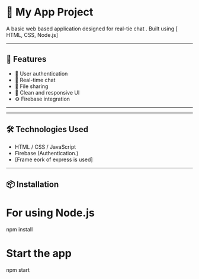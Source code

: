 # 📱 My App Project

A basic web based application designed for real-tie chat . Built using [ HTML, CSS, Node.js]

---

## 🚀 Features

- 🔐 User authentication
- 💬 Real-time chat
- 📂 File sharing
- 🎨 Clean and responsive UI
- ⚙️ Firebase integration

---


---

## 🛠️ Technologies Used

- HTML / CSS / JavaScript
- Firebase (Authentication.)
- [Frame eork of express is used]

---

## 📦 Installation


# For using Node.js 
npm install

# Start the app
npm start
